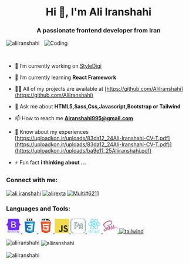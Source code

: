 <h1 align="center">Hi 👋, I'm Ali Iranshahi</h1>
<h3 align="center">A passionate frontend developer from Iran</h3>
<img align="right" alt="Coding" width="400" src="https://cdn.dribbble.com/users/1162077/screenshots/3848914/programmer.gif"

<p align="left"> <img src="https://komarev.com/ghpvc/?username=aliiranshahi&label=Profile%20views&color=0e75b6&style=flat" alt="aliiranshahi" /> </p>

<p align="left"> <a href="https://twitter.com/" target="blank"><img src="https://img.shields.io/twitter/follow/?logo=twitter&style=for-the-badge" alt="" /></a> </p>

- 🔭 I’m currently working on [StyleDigi](https://github.com/AliIranshahi/StyleDigi-Project.git)

- 🌱 I’m currently learning **React Framework**

- 👨‍💻 All of my projects are available at [https://github.com/AliIranshahi](https://github.com/AliIranshahi)

- 💬 Ask me about **HTML5,Sass,Css,Javascript,Bootstrap or Tailwind**

- 📫 How to reach me **Airanshahi995@gmail.com**

- 📄 Know about my experiences [https://uploadkon.ir/uploads/83da12_24Ali-Iranshahi-CV-T.pdf](https://uploadkon.ir/uploads/83da12_24Ali-Iranshahi-CV-T.pdf)](https://uploadkon.ir/uploads/ba9e11_25Aliiranshahi.pdf)

- ⚡ Fun fact **i thinking about ...**

<h3 align="left">Connect with me:</h3>
<p align="left">
<a href="https://linkedin.com/in/ali iranshahi" target="blank"><img align="center" src="https://raw.githubusercontent.com/rahuldkjain/github-profile-readme-generator/master/src/images/icons/Social/linked-in-alt.svg" alt="ali iranshahi" height="30" width="40" /></a>
<a href="https://instagram.com/alirexta" target="blank"><img align="center" src="https://raw.githubusercontent.com/rahuldkjain/github-profile-readme-generator/master/src/images/icons/Social/instagram.svg" alt="alirexta" height="30" width="40" /></a>
<a href="https://discord.gg/Multi#6211" target="blank"><img align="center" src="https://raw.githubusercontent.com/rahuldkjain/github-profile-readme-generator/master/src/images/icons/Social/discord.svg" alt="Multi#6211" height="30" width="40" /></a>
</p>

<h3 align="left">Languages and Tools:</h3>
<p align="left"> <a href="https://getbootstrap.com" target="_blank" rel="noreferrer"> <img src="https://raw.githubusercontent.com/devicons/devicon/master/icons/bootstrap/bootstrap-plain-wordmark.svg" alt="bootstrap" width="40" height="40"/> </a> <a href="https://www.w3schools.com/css/" target="_blank" rel="noreferrer"> <img src="https://raw.githubusercontent.com/devicons/devicon/master/icons/css3/css3-original-wordmark.svg" alt="css3" width="40" height="40"/> </a> <a href="https://www.w3.org/html/" target="_blank" rel="noreferrer"> <img src="https://raw.githubusercontent.com/devicons/devicon/master/icons/html5/html5-original-wordmark.svg" alt="html5" width="40" height="40"/> </a> <a href="https://developer.mozilla.org/en-US/docs/Web/JavaScript" target="_blank" rel="noreferrer"> <img src="https://raw.githubusercontent.com/devicons/devicon/master/icons/javascript/javascript-original.svg" alt="javascript" width="40" height="40"/> </a> <a href="https://www.photoshop.com/en" target="_blank" rel="noreferrer"> <img src="https://raw.githubusercontent.com/devicons/devicon/master/icons/photoshop/photoshop-line.svg" alt="photoshop" width="40" height="40"/> </a> <a href="https://reactjs.org/" target="_blank" rel="noreferrer"> <img src="https://raw.githubusercontent.com/devicons/devicon/master/icons/react/react-original-wordmark.svg" alt="react" width="40" height="40"/> </a> <a href="https://sass-lang.com" target="_blank" rel="noreferrer"> <img src="https://raw.githubusercontent.com/devicons/devicon/master/icons/sass/sass-original.svg" alt="sass" width="40" height="40"/> </a> <a href="https://tailwindcss.com/" target="_blank" rel="noreferrer"> <img src="https://www.vectorlogo.zone/logos/tailwindcss/tailwindcss-icon.svg" alt="tailwind" width="40" height="40"/> </a> </p>

<p><img align="left" src="https://github-readme-stats.vercel.app/api/top-langs?username=aliiranshahi&show_icons=true&locale=en&layout=compact" alt="aliiranshahi" /></p>

<p>&nbsp;<img align="center" src="https://github-readme-stats.vercel.app/api?username=aliiranshahi&show_icons=true&locale=en" alt="aliiranshahi" /></p>

<p><img align="center" src="https://github-readme-streak-stats.herokuapp.com/?user=aliiranshahi&" alt="aliiranshahi" /></p>



<!--
**AliIranshahi/AliIranshahi** is a ✨ _special_ ✨ repository because its `README.md` (this file) appears on your GitHub profile.

Here are some ideas to get you started:

- 🔭 I’m currently working on ...
- 🌱 I’m currently learning ...
- 👯 I’m looking to collaborate on ...
- 🤔 I’m looking for help with ...
- 💬 Ask me about ...
- 📫 How to reach me: ...
- 😄 Pronouns: ...
- ⚡ Fun fact: ...
-->
